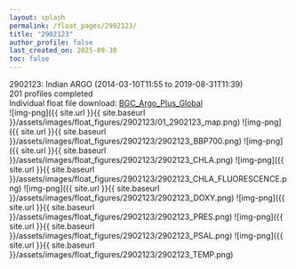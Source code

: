 ```yaml
---
layout: splash
permalink: /float_pages/2902123/
title: "2902123"
author_profile: false
last_created_on: 2025-09-30
toc: false
---
```

 
2902123: Indian ARGO (2014-03-10T11:55 to 2019-08-31T11:39)\
201 profiles completed\
Individual float file download: [BGC_Argo_Plus_Global](https://ftp.soest.hawaii.edu/bgc_argo_plus/Individual_Floats/outliers_removed/2902123_Sprof_processed.nc)\
![img-png]({{ site.url }}{{ site.baseurl }}/assets/images/float_figures/2902123/01_2902123_map.png)
![img-png]({{ site.url }}{{ site.baseurl }}/assets/images/float_figures/2902123/2902123_BBP700.png)
![img-png]({{ site.url }}{{ site.baseurl }}/assets/images/float_figures/2902123/2902123_CHLA.png)
![img-png]({{ site.url }}{{ site.baseurl }}/assets/images/float_figures/2902123/2902123_CHLA_FLUORESCENCE.png)
![img-png]({{ site.url }}{{ site.baseurl }}/assets/images/float_figures/2902123/2902123_DOXY.png)
![img-png]({{ site.url }}{{ site.baseurl }}/assets/images/float_figures/2902123/2902123_PRES.png)
![img-png]({{ site.url }}{{ site.baseurl }}/assets/images/float_figures/2902123/2902123_PSAL.png)
![img-png]({{ site.url }}{{ site.baseurl }}/assets/images/float_figures/2902123/2902123_TEMP.png)
